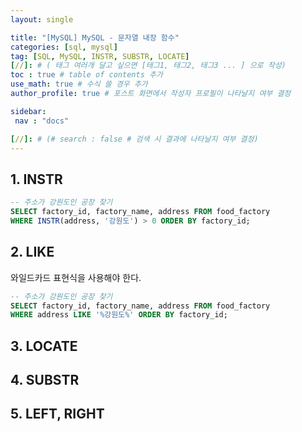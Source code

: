 ```yaml
---
layout: single

title: "[MySQL] MySQL - 문자열 내장 함수"
categories: [sql, mysql]
tag: [SQL, MySQL, INSTR, SUBSTR, LOCATE]
[//]: # ( 태그 여러개 달고 싶으면 [태그1, 태그2, 태그3 ... ] 으로 작성)
toc : true # table of contents 추가
use_math: true # 수식 쓸 경우 추가
author_profile: true # 포스트 화면에서 작성자 프로필이 나타날지 여부 결정

sidebar:
 nav : "docs"

[//]: # (# search : false # 검색 시 결과에 나타날지 여부 결정)
---
```


## 1. INSTR
``` sql
-- 주소가 강원도인 공장 찾기
SELECT factory_id, factory_name, address FROM food_factory 
WHERE INSTR(address, '강원도') > 0 ORDER BY factory_id;
```

## 2. LIKE

와일드카드 표현식을 사용해야 한다.

``` sql
-- 주소가 강원도인 공장 찾기
SELECT factory_id, factory_name, address FROM food_factory 
WHERE address LIKE '%강원도%' ORDER BY factory_id;
```


## 3. LOCATE


## 4. SUBSTR


## 5. LEFT, RIGHT
